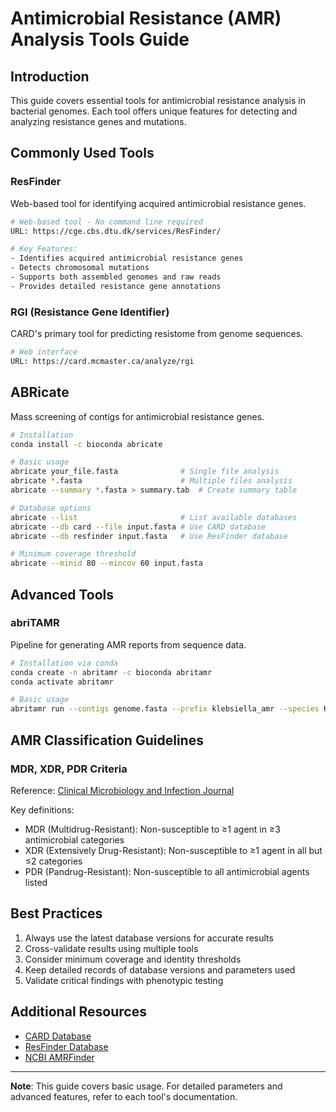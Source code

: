 # Antimicrobial Resistance (AMR) Analysis Tools Guide

## Introduction
This guide covers essential tools for antimicrobial resistance analysis in bacterial genomes. Each tool offers unique features for detecting and analyzing resistance genes and mutations.

## Commonly Used Tools

### ResFinder
Web-based tool for identifying acquired antimicrobial resistance genes.

```bash
# Web-based tool - No command line required
URL: https://cge.cbs.dtu.dk/services/ResFinder/

# Key Features:
- Identifies acquired antimicrobial resistance genes
- Detects chromosomal mutations
- Supports both assembled genomes and raw reads
- Provides detailed resistance gene annotations
```

### RGI (Resistance Gene Identifier)
CARD's primary tool for predicting resistome from genome sequences.

```bash
# Web interface
URL: https://card.mcmaster.ca/analyze/rgi
```

## ABRicate
Mass screening of contigs for antimicrobial resistance genes.

```bash
# Installation
conda install -c bioconda abricate

# Basic usage
abricate your_file.fasta              # Single file analysis
abricate *.fasta                      # Multiple files analysis
abricate --summary *.fasta > summary.tab  # Create summary table

# Database options
abricate --list                       # List available databases
abricate --db card --file input.fasta # Use CARD database
abricate --db resfinder input.fasta   # Use ResFinder database

# Minimum coverage threshold
abricate --minid 80 --mincov 60 input.fasta
```

## Advanced Tools

### abriTAMR
Pipeline for generating AMR reports from sequence data.

```bash
# Installation via conda
conda create -n abritamr -c bioconda abritamr
conda activate abritamr

# Basic usage
abritamr run --contigs genome.fasta --prefix klebsiella_amr --species Klebsiella_pneumoniae
```

## AMR Classification Guidelines

### MDR, XDR, PDR Criteria
Reference: [Clinical Microbiology and Infection Journal](https://www.clinicalmicrobiologyandinfection.com/article/S1198-743X(14)61632-3/fulltext)

Key definitions:
- MDR (Multidrug-Resistant): Non-susceptible to ≥1 agent in ≥3 antimicrobial categories
- XDR (Extensively Drug-Resistant): Non-susceptible to ≥1 agent in all but ≤2 categories
- PDR (Pandrug-Resistant): Non-susceptible to all antimicrobial agents listed

## Best Practices

1. Always use the latest database versions for accurate results
2. Cross-validate results using multiple tools
3. Consider minimum coverage and identity thresholds
4. Keep detailed records of database versions and parameters used
5. Validate critical findings with phenotypic testing

## Additional Resources

- [CARD Database](https://card.mcmaster.ca/)
- [ResFinder Database](https://cge.cbs.dtu.dk/services/ResFinder/)
- [NCBI AMRFinder](https://www.ncbi.nlm.nih.gov/pathogens/antimicrobial-resistance/)

---
**Note**: This guide covers basic usage. For detailed parameters and advanced features, refer to each tool's documentation.